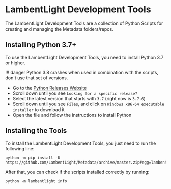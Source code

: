 # LambentLight Development Tools

The LambentLight Development Tools are a collection of Python Scripts for creating and managing the Metadata folders/repos.

## Installing Python 3.7+

To use the LambentLight Development Tools, you need to install Python 3.7 or higher.

!!! danger
    Python 3.8 crashes when used in combination with the scripts, don't use that set of versions.

* Go to the [Python Releases Website](https://www.python.org/downloads/)
* Scroll down until you see `Looking for a specific release?`
* Select the latest version that starts with `3.7` (right now is `3.7.6`)
* Scroll down until you see `Files`, and click on `Windows x86-64 executable installer` to download it
* Open the file and follow the instructions to install Python

## Installing the Tools

To install the LambentLight Development Tools, you just need to run the following line:

```
python -m pip install -U https://github.com/LambentLight/Metadata/archive/master.zip#egg=lambentlight
```

After that, you can check if the scripts installed correctly by running:

```
python -m lambentlight info
```
